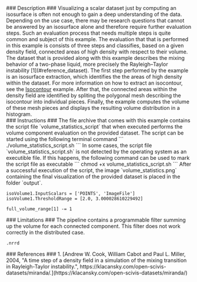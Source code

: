 <div id="description" outline_label="Description" outline_indent="0" markdown="1">
### Description ###
Visualizing a scalar dataset just by computing an isosurface is often not enough to gain a deep understanding of the data.
Depending on the use case, there may be research questions that cannot be answered by an isosurface alone and therefore require further evaluation steps.
Such an evaluation process that needs multiple steps is quite common and subject of this example.
The evaluation that that is performed in this example is consists of three steps and classifies, based on a given density field, connected areas of high density with respect to their volume.
The dataset that is provided along with this example describes the mixing behavior of a two-phase liquid, more precisely the Rayleigh–Taylor instability [1](#reference_dataset).
The first step performed by the example is an isosurface extraction, which identifies the the areas of high density within the dataset.
For more information on how to extract an isocontour, see the <a href="/visualization?name=Isocontours">Isocontour</a> example.
After that, the connected areas within the density field are identified by spliting the polygonal mesh describing the isocontour into individual pieces.
Finally, the example computes the volume of these mesh pieces and displays the resulting volume distribution in a histogram.
</div>
<div id="instructions" outline_label="Instructions" outline_indent="0" markdown="1">
### Instructions ###
The file archive that comes with this example contains the script file `volume_statistics_script` that when executed performs the volume component evaluation on the provided dataset.
The script can be started using the following terminal command
```
./volume_statistics_script.sh
```
In some cases, the script file `volume_statistics_script.sh` is not detected by the operating system as an executible file.
If this happens, the following command can be used to mark the script file as executable
```
chmod +x volume_statistics_script.sh
```
After a successful execution of the script, the image `volume_statistics.png` containing the final visualization of the provided dataset is placed in the folder `output`. 

```
isoVolume1.InputScalars = ['POINTS', 'ImageFile']
isoVolume1.ThresholdRange = [2.0, 3.000028610229492]
```

```
full_volume_range[1] -= 1
```
</div>
<div id="limitations" outline_label="Limitations" outline_indent="0" markdown="1">
### Limitations ###
The pipeline contains a programmable filter summing up the volume for each connected component. This filter does not work correctly in the distributed case.

`.nrrd`

</div>
<div id="references" outline_label="References" outline_indent="0" markdown="1">
### References ###
1. [<span id="reference_dataset">Andrew W. Cook, William Cabot and Paul L. Miller, 2004, "A time step of a density field in a simulation of the mixing transition in Rayleigh-Taylor instability.", https://klacansky.com/open-scivis-datasets/miranda/.</span>](https://klacansky.com/open-scivis-datasets/miranda/)
</div>